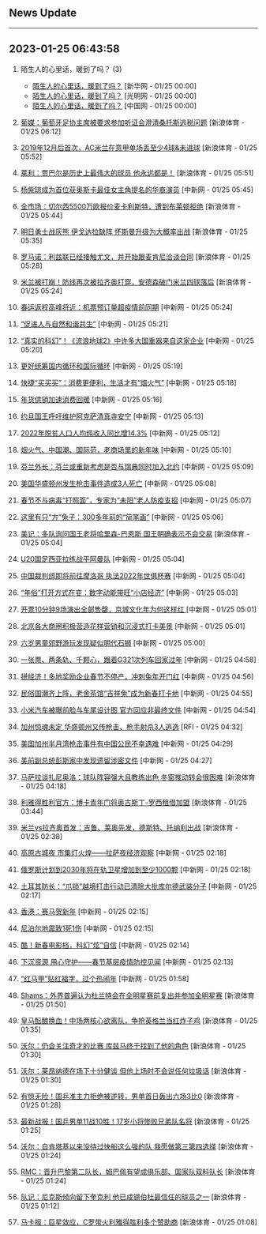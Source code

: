 ## News Update
---
2023-01-25 06:43:58
---
1. 陌生人的心里话，暖到了吗？ (3)
    +  <a target="_blank" href="http://www.news.cn/politics/2023-01/25/c_1129311072.htm">陌生人的心里话，暖到了吗？</a> [新华网 - 01/25 00:00]
    +  <a target="_blank" href="https://politics.gmw.cn/2023-01/25/content_36320644.htm">陌生人的心里话，暖到了吗？</a> [光明网 - 01/25 00:00]
    +  <a target="_blank" href="http://news.china.com.cn/2023-01/25/content_85073410.htm">陌生人的心里话，暖到了吗？</a> [中国网 - 01/25 00:00]

2. <a target="_blank" href="https://k.sina.cn/article_2018499075_784fda0302001l72u.html?from=sports&subch=osport">葡媒：葡萄牙足协主席被要求参加听证会澄清桑托斯逃税问题</a> [新浪体育 - 01/25 06:12]
3. <a target="_blank" href="https://k.sina.cn/article_2018499075_784fda0302001l72i.html?from=sports&subch=osport">2019年12月后首次，AC米兰在意甲单场丢至少4球&未进球</a> [新浪体育 - 01/25 05:52]
4. <a target="_blank" href="https://k.sina.cn/article_2018499075_784fda0302001l72k.html?from=sports&subch=osport">莱利：贾巴尔是历史上最伟大的球员 他永远都是！</a> [新浪体育 - 01/25 05:51]
5. <a target="_blank" href="http://www.chinanews.com//cul/2023/01-25/9941297.shtml">杨紫琼成为首位获奥斯卡最佳女主角提名的华裔演员</a> [中新网 - 01/25 05:45]
6. <a target="_blank" href="https://k.sina.cn/article_2018499075_784fda0302001l72e.html?from=sports&subch=osport">全市场：切尔西5500万欧报价麦卡利斯特，遭到布莱顿拒绝</a> [新浪体育 - 01/25 05:44]
7. <a target="_blank" href="https://k.sina.cn/article_2018499075_784fda0302001l72g.html?from=sports&subch=osport">明日勇士战灰熊 伊戈达拉缺阵 怀斯曼升级为大概率出战</a> [新浪体育 - 01/25 05:35]
8. <a target="_blank" href="https://k.sina.cn/article_2018499075_784fda0302001l724.html?from=sports&subch=osport">罗马诺：利兹联已经接触尤文，并开始跟麦肯尼洽谈合同</a> [新浪体育 - 01/25 05:28]
9. <a target="_blank" href="https://k.sina.cn/article_2018499075_784fda0302001l725.html?from=sports&subch=osport">米兰被打崩！防线再次被拉齐奥打穿，安德森破门米兰四球落后</a> [新浪体育 - 01/25 05:24]
10. <a target="_blank" href="http://www.chinanews.com//sh/2023/01-25/9941290.shtml">春运返程高峰将近：机票预订量超疫情前同期</a> [中新网 - 01/25 05:24]
11. <a target="_blank" href="http://www.chinanews.com//gn/2023/01-25/9941284.shtml">“促进人与自然和谐共生”</a> [中新网 - 01/25 05:21]
12. <a target="_blank" href="http://www.chinanews.com//cj/2023/01-25/9941288.shtml">“真实的科幻”！《流浪地球2》中许多大国重器来自这家企业</a> [中新网 - 01/25 05:20]
13. <a target="_blank" href="http://www.chinanews.com//cj/2023/01-25/9941283.shtml">更好统筹国内循环和国际循环</a> [中新网 - 01/25 05:19]
14. <a target="_blank" href="http://www.chinanews.com//cj/2023/01-25/9941282.shtml">快捷“买买买”：消费更便利，生活才有“烟火气”</a> [中新网 - 01/25 05:18]
15. <a target="_blank" href="http://www.chinanews.com//cj/2023/01-25/9941281.shtml">年货供销加速消费回暖</a> [中新网 - 01/25 05:16]
16. <a target="_blank" href="http://www.chinanews.com//gj/2023/01-25/9941280.shtml">约旦国王呼吁维护阿克萨清真寺安宁</a> [中新网 - 01/25 05:13]
17. <a target="_blank" href="http://www.chinanews.com//gn/2023/01-25/9941285.shtml">2022年脱贫人口人均纯收入同比增14.3%</a> [中新网 - 01/25 05:12]
18. <a target="_blank" href="http://www.chinanews.com//cj/2023/01-25/9941286.shtml">烟火气、中国潮、国际范，老商场里的新年味</a> [中新网 - 01/25 05:10]
19. <a target="_blank" href="http://www.chinanews.com//gj/2023/01-25/9941279.shtml">芬兰外长：芬兰或重新考虑是否与瑞典同时加入北约</a> [中新网 - 01/25 05:09]
20. <a target="_blank" href="http://www.chinanews.com//gj/2023/01-25/9941278.shtml">美国华盛顿州发生枪击事件造成3人死亡</a> [中新网 - 01/25 05:08]
21. <a target="_blank" href="http://www.chinanews.com//sh/2023/01-25/9941277.shtml">春节不与病毒“打照面”，专家为“未阳”老人防疫支招</a> [中新网 - 01/25 05:07]
22. <a target="_blank" href="http://www.chinanews.com//cul/2023/01-25/9941276.shtml">这里有只“方”兔子：300多年前的“简笔画”</a> [中新网 - 01/25 05:06]
23. <a target="_blank" href="https://k.sina.cn/article_2018499075_784fda0302001l71v.html?from=sports&subch=osport">美记：多队询问国王老将哈里森-巴恩斯 国王明确表示不会交易</a> [新浪体育 - 01/25 05:04]
24. <a target="_blank" href="http://www.chinanews.com//ty/2023/01-25/9941274.shtml">U20国足西亚拉练战平阿曼队</a> [中新网 - 01/25 05:04]
25. <a target="_blank" href="http://www.chinanews.com//ty/2023/01-25/9941272.shtml">中国裁判组即将前往摩洛哥 执法2022年世俱杯赛</a> [中新网 - 01/25 05:04]
26. <a target="_blank" href="http://www.chinanews.com//cj/2023/01-25/9941275.shtml">“年俗”打开方式在变：数字动能带旺“小店经济”</a> [中新网 - 01/25 05:03]
27. <a target="_blank" href="http://www.chinanews.com//cul/2023/01-25/9941271.shtml">开票10分钟9场演出全部售罄，京城文化年为何这样红 </a> [中新网 - 01/25 05:01]
28. <a target="_blank" href="http://www.chinanews.com//cj/2023/01-25/9941273.shtml">北京各大商圈积极营造花样营销和沉浸式打卡美景</a> [中新网 - 01/25 05:01]
29. <a target="_blank" href="http://www.chinanews.com//cul/2023/01-25/9941269.shtml">六岁男童郊野游玩发现疑似明代石狮</a> [中新网 - 01/25 05:00]
30. <a target="_blank" href="http://www.chinanews.com//sh/2023/01-25/9941287.shtml">一张票、两条轨、千颗心，跟着G321次列车回家过年</a> [中新网 - 01/25 04:58]
31. <a target="_blank" href="http://www.chinanews.com//cj/2023/01-25/9941289.shtml">拼经济！多地奖励企业春节不停产，冲刺兔年开门红</a> [中新网 - 01/25 04:56]
32. <a target="_blank" href="http://www.chinanews.com//cul/2023/01-25/9941270.shtml">民俗国潮齐上阵，老舍茶馆“吉祥兔”成为新春打卡地</a> [中新网 - 01/25 04:55]
33. <a target="_blank" href="http://www.chinanews.com//cj/2023/01-25/9941291.shtml">小米汽车被曝前脸与车尾设计图 官方回应非最终文件</a> [中新网 - 01/25 04:54]
34. <a target="_blank" href="https://www.rfi.fr/cn/%E8%B4%A2%E7%BB%8F%E5%BF%AB%E8%AE%AF/20230124-%E6%8A%95%E8%B5%84%E4%BA%BA%E8%A1%A1%E9%87%8F%E5%85%A8%E7%90%83%E8%A1%B0%E9%80%80%E6%9C%BA%E7%8E%87-%E6%AC%A7%E8%82%A1%E8%B5%B0%E5%8A%BF%E9%9C%87%E8%8D%A1-%E5%88%86%E6%AD%A7">加州惊魂未定 华盛顿州又传枪击、枪手射杀3人逃逸</a> [RFI - 01/25 04:32]
35. <a target="_blank" href="http://www.chinanews.com//gj/2023/01-25/9941265.shtml">美国加州半月湾枪击事件有中国公民不幸遇难</a> [中新网 - 01/25 04:29]
36. <a target="_blank" href="http://www.chinanews.com//gj/2023/01-25/9941266.shtml">美前副总统彭斯家中发现遗留涉密文件</a> [中新网 - 01/25 04:27]
37. <a target="_blank" href="https://k.sina.cn/article_2018499075_784fda0302001l71k.html?from=sports&subch=osport">马萨拉谈扎尼奥洛：球队阵容强大且教练出色 冬窗推动转会很困难</a> [新浪体育 - 01/25 04:18]
38. <a target="_blank" href="https://k.sina.cn/article_2018499075_784fda0302001l71e.html?from=sports&subch=osport">利雅得胜利官方：博卡青年门将奥古斯丁-罗西租借加盟</a> [新浪体育 - 01/25 03:44]
39. <a target="_blank" href="https://k.sina.cn/article_2018499075_784fda0302001l70v.html?from=sports&subch=osport">米兰vs拉齐奥首发：吉鲁、莱奥先发，德斯特、托纳利出战</a> [新浪体育 - 01/25 02:38]
40. <a target="_blank" href="http://www.chinanews.com//sh/2023/01-25/9941263.shtml">高原古城夜 市集灯火煌——拉萨夜经济观察</a> [中新网 - 01/25 02:18]
41. <a target="_blank" href="http://www.chinanews.com//gj/2023/01-25/9941264.shtml">俄罗斯计划到2030年将在轨卫星增加到至少1000颗</a> [中新网 - 01/25 02:18]
42. <a target="_blank" href="http://www.chinanews.com//gj/2023/01-25/9941262.shtml">土耳其防长：“爪锁”越境打击行动已清除大批库尔德武装分子</a> [中新网 - 01/25 02:17]
43. <a target="_blank" href="http://www.chinanews.com//sh/2023/01-25/9941261.shtml">香港：赛马贺新年</a> [中新网 - 01/25 02:15]
44. <a target="_blank" href="http://www.chinanews.com//gj/2023/01-25/9941260.shtml">尼泊尔地震致1死1伤</a> [中新网 - 01/25 02:15]
45. <a target="_blank" href="http://www.chinanews.com//cul/2023/01-25/9941259.shtml">酷！新春电影档，科幻“炫”自信</a> [中新网 - 01/25 02:14]
46. <a target="_blank" href="http://www.chinanews.com//sh/2023/01-25/9941258.shtml">下沉资源 用心守护——春节基层疫情防控见闻</a> [中新网 - 01/25 02:13]
47. <a target="_blank" href="http://www.chinanews.com//sh/2023/01-25/9941257.shtml">“红马甲”贴红福字，过个热闹年</a> [中新网 - 01/25 01:58]
48. <a target="_blank" href="https://k.sina.cn/article_2018499075_784fda0302001l70q.html?from=sports&subch=osport">Shams：外界普遍认为杜兰特会在全明星赛前复出并参加全明星赛</a> [新浪体育 - 01/25 01:50]
49. <a target="_blank" href="https://k.sina.cn/article_3181157500_bd9c9c7c00101md9v.html?from=sports&subch=global">皇马酝酿换血！中场两核心欲离队，争抢英格兰当红炸子鸡</a> [新浪体育 - 01/25 01:35]
50. <a target="_blank" href="https://k.sina.cn/article_2018499075_784fda0302001l70m.html?from=sports&subch=osport">沃尔：仍会关注奇才的比赛 库兹马终于找到了他的角色</a> [新浪体育 - 01/25 01:30]
51. <a target="_blank" href="https://k.sina.cn/article_2018499075_784fda0302001l70l.html?from=sports&subch=osport">沃尔：莱昂纳德在场下十分健谈 但他上场时不会说任何垃圾话</a> [新浪体育 - 01/25 01:30]
52. <a target="_blank" href="https://k.sina.cn/article_3181157500_bd9c9c7c02701md9s.html?from=sports&subch=osport">有惊无险！国乒准主力拒绝被逆转，男单首日轰出六场3比0</a> [新浪体育 - 01/25 01:28]
53. <a target="_blank" href="https://k.sina.cn/article_3181157500_bd9c9c7c02701md9r.html?from=sports&subch=osport">最新战报！国乒男单11战10胜！17岁小将惨败兄弟队名将</a> [新浪体育 - 01/25 01:25]
54. <a target="_blank" href="https://k.sina.cn/article_2018499075_784fda0302001l70j.html?from=sports&subch=osport">沃尔：自肯塔基以来没待过快船这么强的队 我愿做第三第四选择</a> [新浪体育 - 01/25 01:24]
55. <a target="_blank" href="https://k.sina.cn/article_2018499075_784fda0302001l70k.html?from=sports&subch=osport">RMC：晋升巴黎第二队长，姆巴佩有望成俱乐部、国家队双料队长</a> [新浪体育 - 01/25 01:24]
56. <a target="_blank" href="https://k.sina.cn/article_2018499075_784fda0302001l70i.html?from=sports&subch=osport">队记：尼克斯倾向留下奎克利 他已成锡伯杜最信任的球员之一</a> [新浪体育 - 01/25 01:12]
57. <a target="_blank" href="https://k.sina.cn/article_2018499075_784fda0302001l70h.html?from=sports&subch=osport">马卡报：巨星效应，C罗带火利雅得胜利多个赞助商</a> [新浪体育 - 01/25 01:08]
